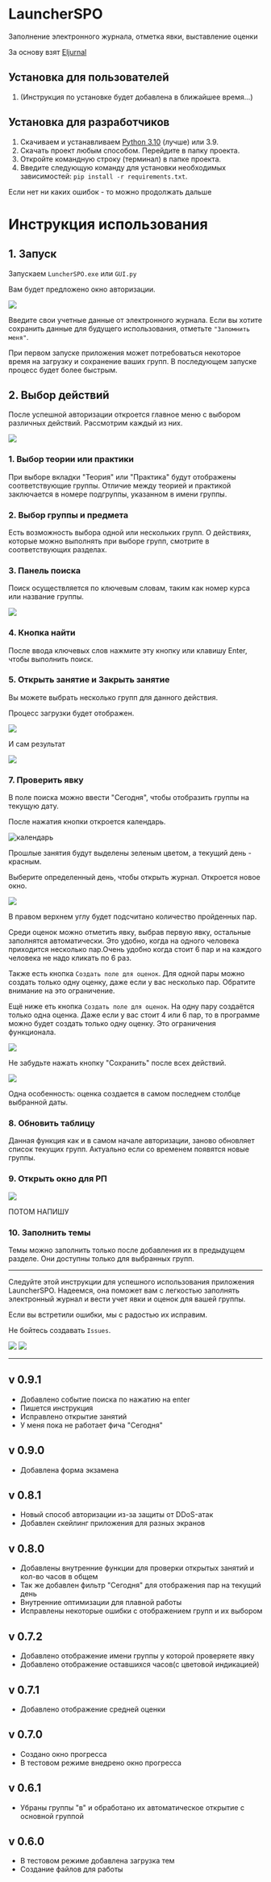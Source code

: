 # LauncherSPO

Заполнение электронного журнала, отметка явки, выставление оценки

За основу взят [Eljurnal](https://github.com/ChePchik/Eljurnal)

## Установка для пользователей

1. (Инструкция по установке будет добавлена в ближайшее время...)

## Установка для разработчиков

1. Скачиваем и устанавливаем [Python 3.10](https://www.python.org/downloads/release/python-3109/) (лучше) или 3.9.
2. Скачать проект любым способом. Перейдите в папку проекта.
3. Откройте командную строку (терминал) в папке проекта.
4. Введите следующую команду для установки необходимых зависимостей: `pip install -r requirements.txt`.

Если нет ни каких ошибок - то можно продолжать дальше

# Инструкция использования

## 1. Запуск

Запускаем `LuncherSPO.exe` или `GUI.py`

Вам будет предложено окно авторизации.

![](./img/img1.png)

Введите свои учетные данные от электронного журнала. Если вы хотите сохранить данные для будущего использования, отметьте `"Запомнить меня"`.

При первом запуске приложения может потребоваться некоторое время на загрузку и сохранение ваших групп. В последующем запуске процесс будет более быстрым.

## 2. Выбор действий

После успешной авторизации откроется главное меню с выбором различных действий. Рассмотрим каждый из них.

![](./img/img2.png)

### 1. Выбор теории или практики

При выборе вкладки "Теория" или "Практика" будут отображены соответствующие группы. Отличие между теорией и практикой заключается в номере подгруппы, указанном в имени группы.

### 2. Выбор группы и предмета

Есть возможность выбора одной или нескольких групп. О действиях, которые можно выполнять при выборе групп, смотрите в соответствующих разделах.

### 3. Панель поиска

Поиск осуществляется по ключевым словам, таким как номер курса или название группы.

![](./img/img3.png)

### 4. Кнопка найти

После ввода ключевых слов нажмите эту кнопку или клавишу Enter, чтобы выполнить поиск.

### 5. Открыть занятие и Закрыть занятие

Вы можете выбрать несколько групп для данного действия.

Процесс загрузки будет отображен.

![](./img/img4.png)

И сам результат

![](./img/img5.png)

### 7. Проверить явку

В поле поиска можно ввести "Сегодня", чтобы отобразить группы на текущую дату.

После нажатия кнопки откроется календарь.

![календарь](./img/img6.png)

Прошлые занятия будут выделены зеленым цветом, а текущий день - красным.

Выберите определенный день, чтобы открыть журнал. Откроется новое окно.

![](./img/img7.png)

В правом верхнем углу будет подсчитано количество пройденных пар.

Среди оценок можно отметить явку, выбрав первую явку, остальные заполнятся автоматически. Это удобно, когда на одного человека приходится несколько пар.Очень удобно когда стоит 6 пар и на каждого человека не надо кликать по 6 раз.

Также есть кнопка `Создать поле для оценок`. Для одной пары можно создать только одну оценку, даже если у вас несколько пар. Обратите внимание на это ограничение.

Ещё ниже еть кнопка `Создать поле для оценок`. На одну пару создаётся только одна оценка. Даже если у вас стоит 4 или 6 пар, то в программе можно будет создать только одну оценку. Это ограничения функционала.

![](./img/img8.png)

Не забудьте нажать кнопку "Сохранить" после всех действий.

![](./img/img9.png)

Одна особенность: оценка создается в самом последнем столбце выбранной даты.

### 8. Обновить таблицу

Данная функция как и в самом начале авторизации, заново обновляет список текущих групп. Актуально если со временем появятся новые группы.

### 9. Открыть окно для РП

![](./img/img10.png)

ПОТОМ НАПИШУ

### 10. Заполнить темы

Темы можно заполнить только после добавления их в предыдущем разделе. Они доступны только для выбранных групп.

---

Следуйте этой инструкции для успешного использования приложения LauncherSPO. Надеемся, она поможет вам с легкостью заполнять электронный журнал и вести учет явки и оценок для вашей группы.

Если вы встретили ошибки, мы с радостью их исправим.

Не бойтесь создавать `Issues`.

![](./img/img11.png)
![](./img/img12.png)

---

## v 0.9.1

- Добавлено событие поиска по нажатию на enter
- Пишется инструкция
- Исправлено открытие занятий
- У меня пока не работает фича "Сегодня"

## v 0.9.0

- Добавлена форма экзамена

## v 0.8.1

- Новый способ авторизации из-за защиты от DDoS-атак
- Добавлен скейлинг приложения для разных экранов

## v 0.8.0

- Добавлены внутренние функции для проверки открытых занятий и кол-во часов в общем
- Так же добавлен фильтр "Сегодня" для отображения пар на текущий день
- Внутренние оптимизации для плавной работы
- Исправлены некоторые ошибки с отображением групп и их выбором

## v 0.7.2

- Добавлено отображение имени группы у которой проверяете явку
- Добавлено отображение оставшихся часов(с цветовой индикацией)

## v 0.7.1

- Добавлено отображение средней оценки

## v 0.7.0

- Создано окно прогресса
- В тестовом режиме внедрено окно прогресса

## v 0.6.1

- Убраны группы "в" и обработано их автоматическое открытие с основной группой

## v 0.6.0

- В тестовом режиме добавлена загрузка тем
- Создание файлов для работы

